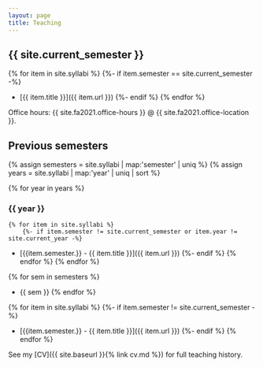 ```yaml
---
layout: page
title: Teaching
---
```


## {{ site.current_semester }}

{% for item in site.syllabi %}
    {%- if item.semester == site.current_semester -%}
* [{{ item.title }}]({{ item.url }})
    {%- endif %}
{% endfor %}

Office hours: {{ site.fa2021.office-hours }} @ {{ site.fa2021.office-location }}.

## Previous semesters

<!-- {% assign all_semesters = "" | split: ',' %}


{% for item in site.syllabi %}
    {% for sem in item.semester %}
        {% assign all_semesters = all_semesters | push: sem %}
    {% endfor %}
{% endfor %} -->

{% assign semesters = site.syllabi | map:'semester' | uniq %}
{% assign years = site.syllabi | map:'year' | uniq | sort %}

{% for year in years %}
### {{ year }}
    {% for item in site.syllabi %}
        {%- if item.semester != site.current_semester or item.year != site.current_year -%}
* [{{item.semester.}} - {{ item.title }}]({{ item.url }})
        {%- endif %}
    {% endfor %}
{% endfor %}

{% for sem in semesters %}
* {{ sem }}
{% endfor %}

{% for item in site.syllabi %}
    {%- if item.semester != site.current_semester -%}
* [{{item.semester.}} - {{ item.title }}]({{ item.url }})
    {%- endif %}
{% endfor %}

See my [CV]({{ site.baseurl }}{% link cv.md %}) for full teaching history. 



